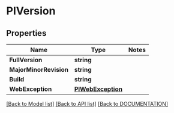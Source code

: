 # PIVersion

## Properties
Name | Type | Notes
------------ | ------------- | -------------
**FullVersion** | **string**
**MajorMinorRevision** | **string**
**Build** | **string**
**WebException** | **[**PIWebException**](../Model/PIWebException.md)**

[[Back to Model list]](../../DOCUMENTATION.md#documentation-for-models) [[Back to API list]](../../DOCUMENTATION.md#documentation-for-api-endpoints) [[Back to DOCUMENTATION]](../../DOCUMENTATION.md)
